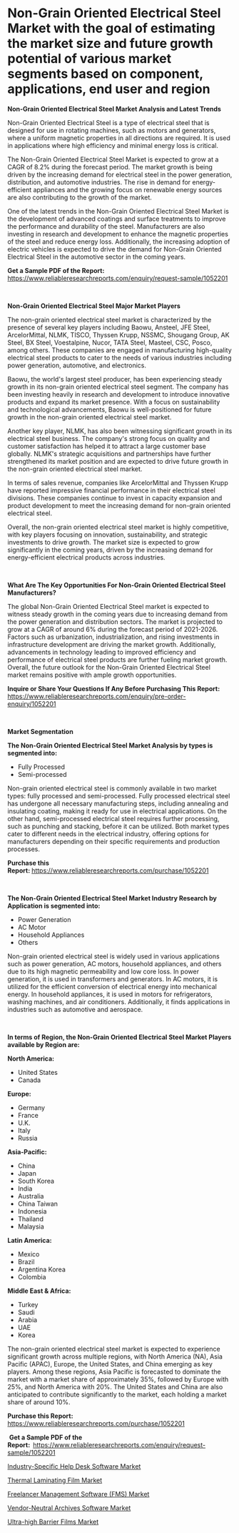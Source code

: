 <p><h1>Non-Grain Oriented Electrical Steel Market with the goal of estimating the market size and future growth potential of various market segments based on component, applications, end user and region</h1></p><p><strong>Non-Grain Oriented Electrical Steel Market Analysis and Latest Trends</strong></p>
<p><p>Non-Grain Oriented Electrical Steel is a type of electrical steel that is designed for use in rotating machines, such as motors and generators, where a uniform magnetic properties in all directions are required. It is used in applications where high efficiency and minimal energy loss is critical.</p><p>The Non-Grain Oriented Electrical Steel Market is expected to grow at a CAGR of 8.2% during the forecast period. The market growth is being driven by the increasing demand for electrical steel in the power generation, distribution, and automotive industries. The rise in demand for energy-efficient appliances and the growing focus on renewable energy sources are also contributing to the growth of the market.</p><p>One of the latest trends in the Non-Grain Oriented Electrical Steel Market is the development of advanced coatings and surface treatments to improve the performance and durability of the steel. Manufacturers are also investing in research and development to enhance the magnetic properties of the steel and reduce energy loss. Additionally, the increasing adoption of electric vehicles is expected to drive the demand for Non-Grain Oriented Electrical Steel in the automotive sector in the coming years.</p></p>
<p><strong>Get a Sample PDF of the Report:&nbsp;</strong> <a href="https://www.reliableresearchreports.com/enquiry/request-sample/1052201">https://www.reliableresearchreports.com/enquiry/request-sample/1052201</a></p>
<p>&nbsp;</p>
<p><strong>Non-Grain Oriented Electrical Steel Major Market Players</strong></p>
<p><p>The non-grain oriented electrical steel market is characterized by the presence of several key players including Baowu, Ansteel, JFE Steel, ArcelorMittal, NLMK, TISCO, Thyssen Krupp, NSSMC, Shougang Group, AK Steel, BX Steel, Voestalpine, Nucor, TATA Steel, Masteel, CSC, Posco, among others. These companies are engaged in manufacturing high-quality electrical steel products to cater to the needs of various industries including power generation, automotive, and electronics.</p><p>Baowu, the world's largest steel producer, has been experiencing steady growth in its non-grain oriented electrical steel segment. The company has been investing heavily in research and development to introduce innovative products and expand its market presence. With a focus on sustainability and technological advancements, Baowu is well-positioned for future growth in the non-grain oriented electrical steel market.</p><p>Another key player, NLMK, has also been witnessing significant growth in its electrical steel business. The company's strong focus on quality and customer satisfaction has helped it to attract a large customer base globally. NLMK's strategic acquisitions and partnerships have further strengthened its market position and are expected to drive future growth in the non-grain oriented electrical steel market.</p><p>In terms of sales revenue, companies like ArcelorMittal and Thyssen Krupp have reported impressive financial performance in their electrical steel divisions. These companies continue to invest in capacity expansion and product development to meet the increasing demand for non-grain oriented electrical steel.</p><p>Overall, the non-grain oriented electrical steel market is highly competitive, with key players focusing on innovation, sustainability, and strategic investments to drive growth. The market size is expected to grow significantly in the coming years, driven by the increasing demand for energy-efficient electrical products across industries.</p></p>
<p>&nbsp;</p>
<p><strong>What Are The Key Opportunities For Non-Grain Oriented Electrical Steel Manufacturers?</strong></p>
<p><p>The global Non-Grain Oriented Electrical Steel market is expected to witness steady growth in the coming years due to increasing demand from the power generation and distribution sectors. The market is projected to grow at a CAGR of around 6% during the forecast period of 2021-2026. Factors such as urbanization, industrialization, and rising investments in infrastructure development are driving the market growth. Additionally, advancements in technology leading to improved efficiency and performance of electrical steel products are further fueling market growth. Overall, the future outlook for the Non-Grain Oriented Electrical Steel market remains positive with ample growth opportunities.</p></p>
<p><strong>Inquire or Share Your Questions If Any Before Purchasing This Report:</strong> <a href="https://www.reliableresearchreports.com/enquiry/pre-order-enquiry/1052201">https://www.reliableresearchreports.com/enquiry/pre-order-enquiry/1052201</a></p>
<p>&nbsp;</p>
<p><strong>Market Segmentation</strong></p>
<p><strong>The Non-Grain Oriented Electrical Steel Market Analysis by types is segmented into:</strong></p>
<p><ul><li>Fully Processed</li><li>Semi-processed</li></ul></p>
<p><p>Non-grain oriented electrical steel is commonly available in two market types: fully processed and semi-processed. Fully processed electrical steel has undergone all necessary manufacturing steps, including annealing and insulating coating, making it ready for use in electrical applications. On the other hand, semi-processed electrical steel requires further processing, such as punching and stacking, before it can be utilized. Both market types cater to different needs in the electrical industry, offering options for manufacturers depending on their specific requirements and production processes.</p></p>
<p><strong>Purchase this Report:&nbsp;</strong><a href="https://www.reliableresearchreports.com/purchase/1052201">https://www.reliableresearchreports.com/purchase/1052201</a></p>
<p>&nbsp;</p>
<p><strong>The Non-Grain Oriented Electrical Steel Market Industry Research by Application is segmented into:</strong></p>
<p><ul><li>Power Generation</li><li>AC Motor</li><li>Household Appliances</li><li>Others</li></ul></p>
<p><p>Non-grain oriented electrical steel is widely used in various applications such as power generation, AC motors, household appliances, and others due to its high magnetic permeability and low core loss. In power generation, it is used in transformers and generators. In AC motors, it is utilized for the efficient conversion of electrical energy into mechanical energy. In household appliances, it is used in motors for refrigerators, washing machines, and air conditioners. Additionally, it finds applications in industries such as automotive and aerospace.</p></p>
<p>&nbsp;</p>
<p><strong>In terms of Region, the Non-Grain Oriented Electrical Steel Market Players available by Region are:</strong></p>
<p>
    <p> <strong> North America: </strong>
        <ul>
            <li>United States</li>
            <li>Canada</li>
        </ul>
        </p> 
    <p> <strong> Europe: </strong>
        <ul>
            <li>Germany</li>
            <li>France</li>
            <li>U.K.</li>
            <li>Italy</li>
            <li>Russia</li>
        </ul>
        </p> 
    <p> <strong> Asia-Pacific: </strong>
        <ul>
            <li>China</li>
            <li>Japan</li>
            <li>South Korea</li>
            <li>India</li>
            <li>Australia</li>
            <li>China Taiwan</li>
            <li>Indonesia</li>
            <li>Thailand</li>
            <li>Malaysia</li>
        </ul>
        </p> 
    <p> <strong> Latin America: </strong>
        <ul>
            <li>Mexico</li>
            <li>Brazil</li>
            <li>Argentina Korea</li>
            <li>Colombia</li>
        </ul>
        </p> 
    <p> <strong> Middle East & Africa: </strong>
        <ul>
            <li>Turkey</li>
            <li>Saudi</li>
            <li>Arabia</li>
            <li>UAE</li>
            <li>Korea</li>
        </ul>
    </p>
    </p>
<p><p>The non-grain oriented electrical steel market is expected to experience significant growth across multiple regions, with North America (NA), Asia Pacific (APAC), Europe, the United States, and China emerging as key players. Among these regions, Asia Pacific is forecasted to dominate the market with a market share of approximately 35%, followed by Europe with 25%, and North America with 20%. The United States and China are also anticipated to contribute significantly to the market, each holding a market share of around 10%.</p></p>
<p><strong>Purchase this Report: </strong><a href="https://www.reliableresearchreports.com/purchase/1052201">https://www.reliableresearchreports.com/purchase/1052201</a></p>
<p>&nbsp;<strong>Get a Sample PDF of the Report:&nbsp;&nbsp;</strong><a href="https://www.reliableresearchreports.com/enquiry/request-sample/1052201">https://www.reliableresearchreports.com/enquiry/request-sample/1052201</a></p>
<p><strong></strong></p>
<p><p><a href="https://medium.com/@tammyjones1939/industry-specific-help-desk-software-market-insight-market-trends-growth-forecasted-from-2024-to-6b586f2b40d0">Industry-Specific Help Desk Software Market</a></p><p><a href="https://github.com/CliffMedina6/Market-Research-Report-List-3/blob/main/thermal-laminating-film-market.md">Thermal Laminating Film Market</a></p><p><a href="https://medium.com/@tammyjones1939/freelancer-management-software-fms-market-outlook-industry-overview-and-forecast-2024-to-2031-93cde4d5a890">Freelancer Management Software (FMS) Market</a></p><p><a href="https://medium.com/@beverlyfields2012/vendor-neutral-archives-software-market-trends-and-market-analysis-forecasted-for-period-2024-2031-500309a6091f">Vendor-Neutral Archives Software Market</a></p><p><a href="https://github.com/Sinjinluong3e0awx2m195k76/Market-Research-Report-List-1/blob/main/ultra-high-barrier-films-market.md">Ultra-high Barrier Films Market</a></p></p>